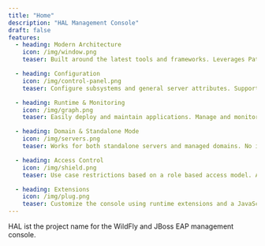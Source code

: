 ```yaml
---
title: "Home"
description: "HAL Management Console"
draft: false
features:
  - heading: Modern Architecture
    icon: /img/window.png
    teaser: Built around the latest tools and frameworks. Leverages PatternFly and follows best practices. Strong and solid foundation by using GWT and Elemento. Blazing fast and compatible with every modern browser. 

  - heading: Configuration
    icon: /img/control-panel.png
    teaser: Configure subsystems and general server attributes. Supports a wide range of subsystems and components out-of-the-box. Includes a generic model browser to access every single resource and attribute. 

  - heading: Runtime & Monitoring
    icon: /img/graph.png
    teaser: Easily deploy and maintain applications. Manage and monitor components on standalone servers or across large domains.

  - heading: Domain & Standalone Mode
    icon: /img/servers.png
    teaser: Works for both standalone servers and managed domains. No installation hassle. Just fire up your web browser.

  - heading: Access Control
    icon: /img/shield.png
    teaser: Use case restrictions based on a role based access model. Assign roles to users and groups. See only those resources you have access to. 

  - heading: Extensions
    icon: /img/plug.png
    teaser: Customize the console using runtime extensions and a JavaScript API.
---
```

HAL ist the project name for the WildFly and JBoss EAP management console.
